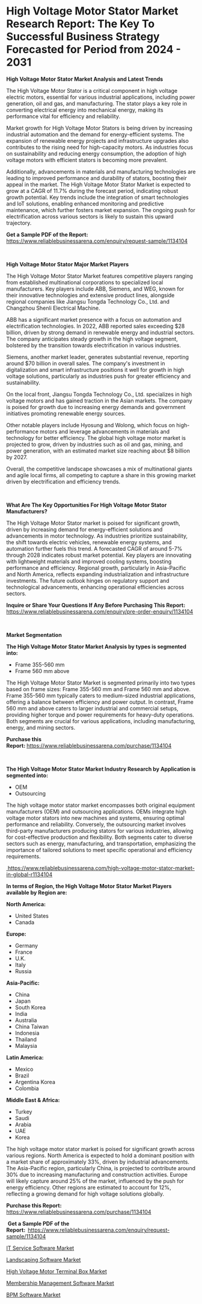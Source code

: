 <p><h1>High Voltage Motor Stator Market Research Report: The Key To Successful Business Strategy Forecasted for Period from 2024 - 2031</h1></p><p><strong>High Voltage Motor Stator Market Analysis and Latest Trends</strong></p>
<p><p>The High Voltage Motor Stator is a critical component in high voltage electric motors, essential for various industrial applications, including power generation, oil and gas, and manufacturing. The stator plays a key role in converting electrical energy into mechanical energy, making its performance vital for efficiency and reliability.</p><p>Market growth for High Voltage Motor Stators is being driven by increasing industrial automation and the demand for energy-efficient systems. The expansion of renewable energy projects and infrastructure upgrades also contributes to the rising need for high-capacity motors. As industries focus on sustainability and reducing energy consumption, the adoption of high voltage motors with efficient stators is becoming more prevalent.</p><p>Additionally, advancements in materials and manufacturing technologies are leading to improved performance and durability of stators, boosting their appeal in the market. The High Voltage Motor Stator Market is expected to grow at a CAGR of 11.7% during the forecast period, indicating robust growth potential. Key trends include the integration of smart technologies and IoT solutions, enabling enhanced monitoring and predictive maintenance, which further fosters market expansion. The ongoing push for electrification across various sectors is likely to sustain this upward trajectory.</p></p>
<p><strong>Get a Sample PDF of the Report:&nbsp;</strong> <a href="https://www.reliablebusinessarena.com/enquiry/request-sample/1134104?utm_campaign=1172&utm_medium=2&utm_source=Github&utm_content=ia&utm_term=08102024&utm_id=high-voltage-motor-stator">https://www.reliablebusinessarena.com/enquiry/request-sample/1134104</a></p>
<p>&nbsp;</p>
<p><strong>High Voltage Motor Stator Major Market Players</strong></p>
<p><p>The High Voltage Motor Stator Market features competitive players ranging from established multinational corporations to specialized local manufacturers. Key players include ABB, Siemens, and WEG, known for their innovative technologies and extensive product lines, alongside regional companies like Jiangsu Tongda Technology Co., Ltd. and Changzhou Shenli Electrical Machine.</p><p>ABB has a significant market presence with a focus on automation and electrification technologies. In 2022, ABB reported sales exceeding $28 billion, driven by strong demand in renewable energy and industrial sectors. The company anticipates steady growth in the high voltage segment, bolstered by the transition towards electrification in various industries.</p><p>Siemens, another market leader, generates substantial revenue, reporting around $70 billion in overall sales. The company's investment in digitalization and smart infrastructure positions it well for growth in high voltage solutions, particularly as industries push for greater efficiency and sustainability.</p><p>On the local front, Jiangsu Tongda Technology Co., Ltd. specializes in high voltage motors and has gained traction in the Asian markets. The company is poised for growth due to increasing energy demands and government initiatives promoting renewable energy sources.</p><p>Other notable players include Hyosung and Wolong, which focus on high-performance motors and leverage advancements in materials and technology for better efficiency. The global high voltage motor market is projected to grow, driven by industries such as oil and gas, mining, and power generation, with an estimated market size reaching about $8 billion by 2027.</p><p>Overall, the competitive landscape showcases a mix of multinational giants and agile local firms, all competing to capture a share in this growing market driven by electrification and efficiency trends.</p></p>
<p>&nbsp;</p>
<p><strong>What Are The Key Opportunities For High Voltage Motor Stator Manufacturers?</strong></p>
<p><p>The High Voltage Motor Stator market is poised for significant growth, driven by increasing demand for energy-efficient solutions and advancements in motor technology. As industries prioritize sustainability, the shift towards electric vehicles, renewable energy systems, and automation further fuels this trend. A forecasted CAGR of around 5-7% through 2028 indicates robust market potential. Key players are innovating with lightweight materials and improved cooling systems, boosting performance and efficiency. Regional growth, particularly in Asia-Pacific and North America, reflects expanding industrialization and infrastructure investments. The future outlook hinges on regulatory support and technological advancements, enhancing operational efficiencies across sectors.</p></p>
<p><strong>Inquire or Share Your Questions If Any Before Purchasing This Report:</strong> <a href="https://www.reliablebusinessarena.com/enquiry/pre-order-enquiry/1134104?utm_campaign=1172&utm_medium=2&utm_source=Github&utm_content=ia&utm_term=08102024&utm_id=high-voltage-motor-stator">https://www.reliablebusinessarena.com/enquiry/pre-order-enquiry/1134104</a></p>
<p>&nbsp;</p>
<p><strong>Market Segmentation</strong></p>
<p><strong>The High Voltage Motor Stator Market Analysis by types is segmented into:</strong></p>
<p><ul><li>Frame 355-560 mm</li><li>Frame 560 mm above</li></ul></p>
<p><p>The High Voltage Motor Stator Market is segmented primarily into two types based on frame sizes: Frame 355-560 mm and Frame 560 mm and above. Frame 355-560 mm typically caters to medium-sized industrial applications, offering a balance between efficiency and power output. In contrast, Frame 560 mm and above caters to larger industrial and commercial setups, providing higher torque and power requirements for heavy-duty operations. Both segments are crucial for various applications, including manufacturing, energy, and mining sectors.</p></p>
<p><strong>Purchase this Report:&nbsp;</strong><a href="https://www.reliablebusinessarena.com/purchase/1134104?utm_campaign=1172&utm_medium=2&utm_source=Github&utm_content=ia&utm_term=08102024&utm_id=high-voltage-motor-stator">https://www.reliablebusinessarena.com/purchase/1134104</a></p>
<p>&nbsp;</p>
<p><strong>The High Voltage Motor Stator Market Industry Research by Application is segmented into:</strong></p>
<p><ul><li>OEM</li><li>Outsourcing</li></ul></p>
<p><p>The high voltage motor stator market encompasses both original equipment manufacturers (OEM) and outsourcing applications. OEMs integrate high voltage motor stators into new machines and systems, ensuring optimal performance and reliability. Conversely, the outsourcing market involves third-party manufacturers producing stators for various industries, allowing for cost-effective production and flexibility. Both segments cater to diverse sectors such as energy, manufacturing, and transportation, emphasizing the importance of tailored solutions to meet specific operational and efficiency requirements.</p></p>
<p><a href="https://www.reliablebusinessarena.com/high-voltage-motor-stator-market-in-global-r1134104?utm_campaign=1172&utm_medium=2&utm_source=Github&utm_content=ia&utm_term=08102024&utm_id=high-voltage-motor-stator">&nbsp;https://www.reliablebusinessarena.com/high-voltage-motor-stator-market-in-global-r1134104</a></p>
<p><strong>In terms of Region, the High Voltage Motor Stator Market Players available by Region are:</strong></p>
<p>
    <p> <strong> North America: </strong>
        <ul>
            <li>United States</li>
            <li>Canada</li>
        </ul>
        </p> 
    <p> <strong> Europe: </strong>
        <ul>
            <li>Germany</li>
            <li>France</li>
            <li>U.K.</li>
            <li>Italy</li>
            <li>Russia</li>
        </ul>
        </p> 
    <p> <strong> Asia-Pacific: </strong>
        <ul>
            <li>China</li>
            <li>Japan</li>
            <li>South Korea</li>
            <li>India</li>
            <li>Australia</li>
            <li>China Taiwan</li>
            <li>Indonesia</li>
            <li>Thailand</li>
            <li>Malaysia</li>
        </ul>
        </p> 
    <p> <strong> Latin America: </strong>
        <ul>
            <li>Mexico</li>
            <li>Brazil</li>
            <li>Argentina Korea</li>
            <li>Colombia</li>
        </ul>
        </p> 
    <p> <strong> Middle East & Africa: </strong>
        <ul>
            <li>Turkey</li>
            <li>Saudi</li>
            <li>Arabia</li>
            <li>UAE</li>
            <li>Korea</li>
        </ul>
    </p>
    </p>
<p><p>The high voltage motor stator market is poised for significant growth across various regions. North America is expected to hold a dominant position with a market share of approximately 33%, driven by industrial advancements. The Asia-Pacific region, particularly China, is projected to contribute around 30% due to increasing manufacturing and construction activities. Europe will likely capture around 25% of the market, influenced by the push for energy efficiency. Other regions are estimated to account for 12%, reflecting a growing demand for high voltage solutions globally.</p></p>
<p><strong>Purchase this Report: </strong><a href="https://www.reliablebusinessarena.com/purchase/1134104?utm_campaign=1172&utm_medium=2&utm_source=Github&utm_content=ia&utm_term=08102024&utm_id=high-voltage-motor-stator">https://www.reliablebusinessarena.com/purchase/1134104</a></p>
<p>&nbsp;<strong>Get a Sample PDF of the Report:&nbsp;&nbsp;</strong><a href="https://www.reliablebusinessarena.com/enquiry/request-sample/1134104?utm_campaign=1172&utm_medium=2&utm_source=Github&utm_content=ia&utm_term=08102024&utm_id=high-voltage-motor-stator">https://www.reliablebusinessarena.com/enquiry/request-sample/1134104</a></p>
<p><strong></strong></p>
<p><p><a href="https://www.linkedin.com/pulse/service-software-market-emerging-trends-future-prospects-vzkoe?utm_campaign=1172&utm_medium=2&utm_source=Github&utm_content=ia&utm_term=08102024&utm_id=high-voltage-motor-stator">IT Service Software Market</a></p><p><a href="https://www.linkedin.com/pulse/landscaping-software-market-global-share-ranking-overall-d2e0e?utm_campaign=1172&utm_medium=2&utm_source=Github&utm_content=ia&utm_term=08102024&utm_id=high-voltage-motor-stator">Landscaping Software Market</a></p><p><a href="https://github.com/julyju69/Market-Research-Report-List-5/blob/main/high-voltage-motor-terminal-box-market.md?utm_campaign=1172&utm_medium=2&utm_source=Github&utm_content=ia&utm_term=08102024&utm_id=high-voltage-motor-stator">High Voltage Motor Terminal Box Market</a></p><p><a href="https://www.linkedin.com/pulse/membership-management-software-market-global-share-67qpe?utm_campaign=1172&utm_medium=2&utm_source=Github&utm_content=ia&utm_term=08102024&utm_id=high-voltage-motor-stator">Membership Management Software Market</a></p><p><a href="https://www.linkedin.com/pulse/bpm-software-market-overview-global-trends-future-prospects-irwne?utm_campaign=1172&utm_medium=2&utm_source=Github&utm_content=ia&utm_term=08102024&utm_id=high-voltage-motor-stator">BPM Software Market</a></p></p>